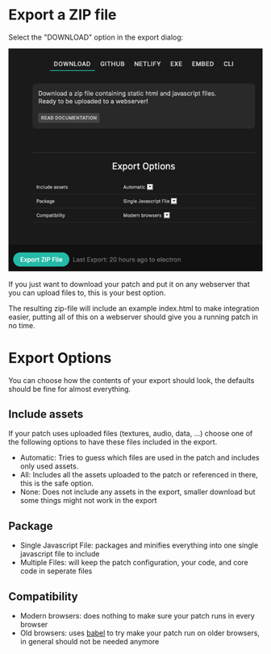# Export a ZIP file

Select the "DOWNLOAD" option in the export dialog:

![Button](../img/export_zip.png)

If you just want to download your patch and put it on any webserver that you can upload files to, this
is your best option. 

The resulting zip-file will include an example index.html to make integration easier, putting all of this
on a webserver should give you a running patch in no time.

# Export Options

You can choose how the contents of your export should look, the defaults should be fine for almost everything.

## Include assets

If your patch uses uploaded files (textures, audio, data, ...) choose one of the following options to have
these files included in the export.

- Automatic: Tries to guess which files are used in the patch and includes only used assets.
- All: Includes all the assets uploaded to the patch or referenced in there, this is the safe option.
- None: Does not include any assets in the export, smaller download but some things might not work in the export

## Package

- Single Javascript File: packages and minifies everything into one single javascript file to include
- Multiple Files: will keep the patch configuration, your code, and core code in seperate files

## Compatibility

- Modern browsers: does nothing to make sure your patch runs in every browser
- Old browsers: uses [babel](https://babeljs.io/) to try make your patch run on older browsers, in general should not be needed anymore